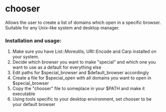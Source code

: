 # chooser
Allows the user to create a list of domains which open in a specific browser.
Suitable for any Unix-like system and desktop manager.

### Installation and usage:
1. Make sure you have List::Moreutils, URI::Encode and Carp installed on your system.
2. Decide which browser you want to make "special" and which one you want to use as a default for everything else
3. Edit paths for $special_browser and $default_browser accordingly
4. Create a file for $special_open with all domains you want to open in $special_browser
5. Copy the "chooser" file to someplace in your $PATH and make it executable
6. Using tools specific to your desktop environment, set chooser to be your default browser
